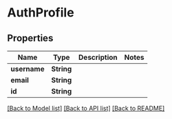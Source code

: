 # AuthProfile

## Properties

Name | Type | Description | Notes
------------ | ------------- | ------------- | -------------
**username** | **String** |  | 
**email** | **String** |  | 
**id** | **String** |  | 

[[Back to Model list]](../README.md#documentation-for-models) [[Back to API list]](../README.md#documentation-for-api-endpoints) [[Back to README]](../README.md)



